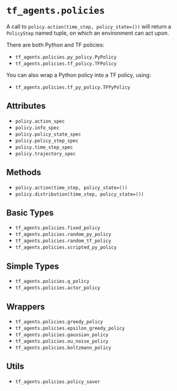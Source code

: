 # `tf_agents.policies`

A call to `policy.action(time_step, policy_state=())` will return a `PolicyStep` named tuple, on which an environment can act upon.

There are both Python and TF policies:

  - `tf_agents.policies.py_policy.PyPolicy`
  - `tf_agents.policies.tf_policy.TFPolicy`

You can also wrap a Python policy into a TF policy, using:

  - `tf_agents.policies.tf_py_policy.TFPyPolicy`

## Attributes

  - `policy.action_spec`
  - `policy.info_spec`
  - `policy.policy_state_spec`
  - `policy.policy_step_spec`
  - `policy.time_step_spec`
  - `policy.trajectory_spec`

## Methods

  - `policy.action(time_step, policy_state=())`
  - `policy.distribution(time_step, policy_state=())`

## Basic Types

  - `tf_agents.policies.fixed_policy`
  - `tf_agents.policies.random_py_policy`
  - `tf_agents.policies.random_tf_policy`
  - `tf_agents.policies.scripted_py_policy`

## Simple Types

  - `tf_agents.policies.q_policy`
  - `tf_agents.policies.actor_policy`

## Wrappers

  - `tf_agents.policies.greedy_policy`
  - `tf_agents.policies.epsilon_greedy_policy`
  - `tf_agents.policies.gaussian_policy`
  - `tf_agents.policies.ou_noise_policy`
  - `tf_agents.policies.boltzmann_policy`

## Utils

  - `tf_agents.policies.policy_saver`

